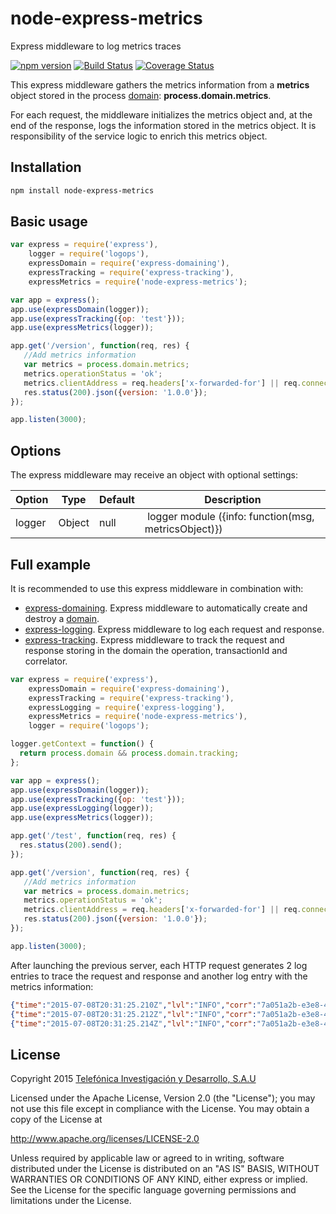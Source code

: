 # node-express-metrics

Express middleware to log metrics traces

[![npm version](https://badge.fury.io/js/node-express-metrics.svg)](http://badge.fury.io/js/node-express-metrics)
[![Build Status](https://travis-ci.org/telefonica/node-express-metrics.svg)](https://travis-ci.org/telefonica/node-express-metrics)
[![Coverage Status](https://img.shields.io/coveralls/telefonica/node-express-metrics.svg)](https://coveralls.io/r/telefonica/node-express-metrics)

This express middleware gathers the metrics information from a **metrics** object stored in the process [domain](https://nodejs.org/api/domain.html): **process.domain.metrics**.

For each request, the middleware initializes the metrics object and, at the end of the response, logs the information stored in the metrics object. It is responsibility of the service logic to enrich this metrics object.

## Installation

```bash
npm install node-express-metrics
```

## Basic usage

```js
var express = require('express'),
    logger = require('logops'),
    expressDomain = require('express-domaining'),
    expressTracking = require('express-tracking'),
    expressMetrics = require('node-express-metrics');

var app = express();
app.use(expressDomain(logger));
app.use(expressTracking({op: 'test'}));
app.use(expressMetrics(logger));

app.get('/version', function(req, res) {
   //Add metrics information
   var metrics = process.domain.metrics;
   metrics.operationStatus = 'ok';
   metrics.clientAddress = req.headers['x-forwarded-for'] || req.connection.remoteAddress;
   res.status(200).json({version: '1.0.0'});
});

app.listen(3000);
```

## Options

The express middleware may receive an object with optional settings:

| Option | Type | Default | Description |
|--------|------|---------|-------------|
| logger | Object | null | logger module ({info: function(msg, metricsObject)}) |


## Full example

It is recommended to use this express middleware in combination with:

* [express-domaining](https://github.com/telefonica/node-express-domaining). Express middleware to automatically create and destroy a [domain](https://nodejs.org/api/domain.html).
* [express-logging](https://github.com/telefonica/node-express-logging). Express middleware to log each request and response.
* [express-tracking](https://github.com/telefonica/node-express-tracking). Express middleware to track the request and response storing in the domain the operation, transactionId and correlator.

```js
var express = require('express'),
    expressDomain = require('express-domaining'),
    expressTracking = require('express-tracking'),
    expressLogging = require('express-logging'),
    expressMetrics = require('node-express-metrics'),
    logger = require('logops');

logger.getContext = function() {
  return process.domain && process.domain.tracking;
};

var app = express();
app.use(expressDomain(logger));
app.use(expressTracking({op: 'test'}));
app.use(expressLogging(logger));
app.use(expressMetrics(logger));

app.get('/test', function(req, res) {
  res.status(200).send();
});

app.get('/version', function(req, res) {
   //Add metrics information
   var metrics = process.domain.metrics;
   metrics.operationStatus = 'ok';
   metrics.clientAddress = req.headers['x-forwarded-for'] || req.connection.remoteAddress;
   res.status(200).json({version: '1.0.0'});
});

app.listen(3000);
```

After launching the previous server, each HTTP request generates 2 log entries to trace the request and response and another log entry with the metrics information:

```json
{"time":"2015-07-08T20:31:25.210Z","lvl":"INFO","corr":"7a051a2b-e3e8-4625-a680-1ae30105cdda","trans":"7a051a2b-e3e8-4625-a680-1ae30105cdda","op":"test","msg":"Request from 127.0.0.1: GET /version"}
{"time":"2015-07-08T20:31:25.212Z","lvl":"INFO","corr":"7a051a2b-e3e8-4625-a680-1ae30105cdda","trans":"7a051a2b-e3e8-4625-a680-1ae30105cdda","op":"test","msg":"Response with status 304 in 3 ms."}
{"time":"2015-07-08T20:31:25.214Z","lvl":"INFO","corr":"7a051a2b-e3e8-4625-a680-1ae30105cdda","trans":"7a051a2b-e3e8-4625-a680-1ae30105cdda","op":"test","msg":"metrics","operationStatus":"ok","clientAddress":"127.0.0.1"}
```


## License

Copyright 2015 [Telefónica Investigación y Desarrollo, S.A.U](http://www.tid.es)

Licensed under the Apache License, Version 2.0 (the "License"); you may not use this file except in compliance with the License. You may obtain a copy of the License at

http://www.apache.org/licenses/LICENSE-2.0

Unless required by applicable law or agreed to in writing, software distributed under the License is distributed on an "AS IS" BASIS, WITHOUT WARRANTIES OR CONDITIONS OF ANY KIND, either express or implied. See the License for the specific language governing permissions and limitations under the License.
